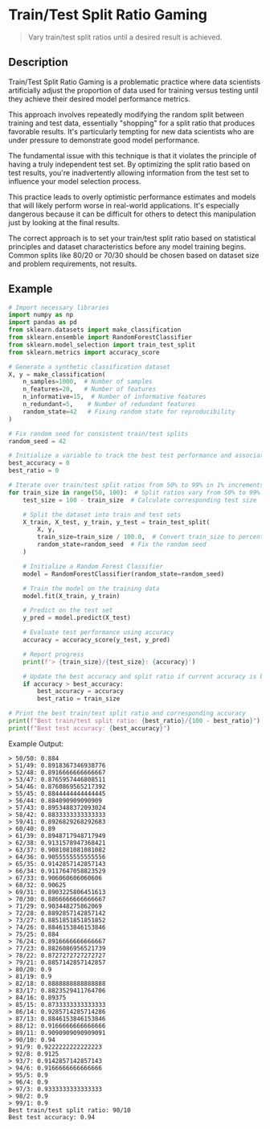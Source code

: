 # Train/Test Split Ratio Gaming

> Vary train/test split ratios until a desired result is achieved.

## Description

Train/Test Split Ratio Gaming is a problematic practice where data scientists artificially adjust the proportion of data used for training versus testing until they achieve their desired model performance metrics.

This approach involves repeatedly modifying the random split between training and test data, essentially "shopping" for a split ratio that produces favorable results. It's particularly tempting for new data scientists who are under pressure to demonstrate good model performance.

The fundamental issue with this technique is that it violates the principle of having a truly independent test set. By optimizing the split ratio based on test results, you're inadvertently allowing information from the test set to influence your model selection process.

This practice leads to overly optimistic performance estimates and models that will likely perform worse in real-world applications. It's especially dangerous because it can be difficult for others to detect this manipulation just by looking at the final results.

The correct approach is to set your train/test split ratio based on statistical principles and dataset characteristics before any model training begins. Common splits like 80/20 or 70/30 should be chosen based on dataset size and problem requirements, not results.

## Example

```python
# Import necessary libraries
import numpy as np
import pandas as pd
from sklearn.datasets import make_classification
from sklearn.ensemble import RandomForestClassifier
from sklearn.model_selection import train_test_split
from sklearn.metrics import accuracy_score

# Generate a synthetic classification dataset
X, y = make_classification(
    n_samples=1000,  # Number of samples
    n_features=20,   # Number of features
    n_informative=15,  # Number of informative features
    n_redundant=5,    # Number of redundant features
    random_state=42   # Fixing random state for reproducibility
)

# Fix random seed for consistent train/test splits
random_seed = 42

# Initialize a variable to track the best test performance and associated split ratio
best_accuracy = 0
best_ratio = 0

# Iterate over train/test split ratios from 50% to 99% in 1% increments
for train_size in range(50, 100):  # Split ratios vary from 50% to 99%
    test_size = 100 - train_size  # Calculate corresponding test size

    # Split the dataset into train and test sets
    X_train, X_test, y_train, y_test = train_test_split(
        X, y,
        train_size=train_size / 100.0,  # Convert train_size to percentage
        random_state=random_seed  # Fix the random seed
    )

    # Initialize a Random Forest Classifier
    model = RandomForestClassifier(random_state=random_seed)

    # Train the model on the training data
    model.fit(X_train, y_train)

    # Predict on the test set
    y_pred = model.predict(X_test)

    # Evaluate test performance using accuracy
    accuracy = accuracy_score(y_test, y_pred)

    # Report progress
    print(f'> {train_size}/{test_size}: {accuracy}')

    # Update the best accuracy and split ratio if current accuracy is better
    if accuracy > best_accuracy:
        best_accuracy = accuracy
        best_ratio = train_size

# Print the best train/test split ratio and corresponding accuracy
print(f"Best train/test split ratio: {best_ratio}/{100 - best_ratio}")
print(f"Best test accuracy: {best_accuracy}")
```

Example Output:

```text
> 50/50: 0.884
> 51/49: 0.8918367346938776
> 52/48: 0.8916666666666667
> 53/47: 0.8765957446808511
> 54/46: 0.8760869565217392
> 55/45: 0.8844444444444445
> 56/44: 0.884090909090909
> 57/43: 0.8953488372093024
> 58/42: 0.8833333333333333
> 59/41: 0.8926829268292683
> 60/40: 0.89
> 61/39: 0.8948717948717949
> 62/38: 0.9131578947368421
> 63/37: 0.9081081081081082
> 64/36: 0.9055555555555556
> 65/35: 0.9142857142857143
> 66/34: 0.9117647058823529
> 67/33: 0.906060606060606
> 68/32: 0.90625
> 69/31: 0.8903225806451613
> 70/30: 0.8866666666666667
> 71/29: 0.903448275862069
> 72/28: 0.8892857142857142
> 73/27: 0.8851851851851852
> 74/26: 0.8846153846153846
> 75/25: 0.884
> 76/24: 0.8916666666666667
> 77/23: 0.8826086956521739
> 78/22: 0.8727272727272727
> 79/21: 0.8857142857142857
> 80/20: 0.9
> 81/19: 0.9
> 82/18: 0.8888888888888888
> 83/17: 0.8823529411764706
> 84/16: 0.89375
> 85/15: 0.8733333333333333
> 86/14: 0.9285714285714286
> 87/13: 0.8846153846153846
> 88/12: 0.9166666666666666
> 89/11: 0.9090909090909091
> 90/10: 0.94
> 91/9: 0.9222222222222223
> 92/8: 0.9125
> 93/7: 0.9142857142857143
> 94/6: 0.9166666666666666
> 95/5: 0.9
> 96/4: 0.9
> 97/3: 0.9333333333333333
> 98/2: 0.9
> 99/1: 0.9
Best train/test split ratio: 90/10
Best test accuracy: 0.94
```